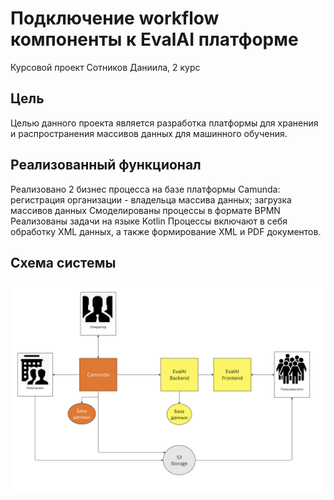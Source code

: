 # Подключение workflow компоненты к EvalAI платформе

Курсовой проект Сотников Даниила, 2 курс

## Цель
Целью данного проекта является разработка платформы для хранения и распространения массивов данных для машинного обучения.

## Реализованный функционал
Реализовано 2 бизнес процесса на базе платформы Camunda:
регистрация организации - владельца массива данных;
загрузка массивов данных
Смоделированы процессы в формате BPMN
Реализованы задачи на языке Kotlin
Процессы включают в себя обработку XML данных, а также формирование XML и PDF документов.


## Схема системы
![Схема системы](./docs/scheme.png)
